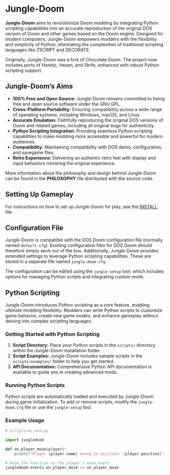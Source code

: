 # Jungle-Doom

**Jungle-Doom** aims to revolutionize Doom modding by integrating Python scripting capabilities into an accurate reproduction of the original DOS version of Doom and other games based on the Doom engine. Designed for modern computers, Jungle-Doom empowers modders with the flexibility and simplicity of Python, eliminating the complexities of traditional scripting languages like ZSCRIPT and DECORATE.

Originally, Jungle-Doom was a fork of Chocolate Doom. The project now includes ports of Heretic, Hexen, and Strife, enhanced with robust Python scripting support.

## Jungle-Doom’s Aims

- **100% Free and Open Source:** Jungle-Doom remains committed to being free and open source software under the GNU GPL.
- **Cross-Platform Portability:** Ensuring compatibility across a wide range of operating systems, including Windows, macOS, and Linux.
- **Accurate Emulation:** Faithfully reproducing the original DOS versions of Doom and related games, including all original bugs for authenticity.
- **Python Scripting Integration:** Providing seamless Python scripting capabilities to make modding more accessible and powerful for modern audiences.
- **Compatibility:** Maintaining compatibility with DOS demo, configuration, and savegame files.
- **Retro Experience:** Delivering an authentic retro feel with display and input behaviors mirroring the original experience.

More information about the philosophy and design behind Jungle-Doom can be found in the **PHILOSOPHY** file distributed with the source code.

## Setting Up Gameplay

For instructions on how to set up Jungle-Doom for play, see the [INSTALL](INSTALL) file.

## Configuration File

Jungle-Doom is compatible with the DOS Doom configuration file (normally named `default.cfg`). Existing configuration files for DOS Doom should therefore simply work out of the box. Additionally, Jungle-Doom provides extended settings to leverage Python scripting capabilities. These are stored in a separate file named `jungle-doom.cfg`.

The configuration can be edited using the `jungle-setup` tool, which includes options for managing Python scripts and integrating custom mods.

## Python Scripting

Jungle-Doom introduces Python scripting as a core feature, enabling ultimate modding flexibility. Modders can write Python scripts to customize game behavior, create new game modes, and enhance gameplay without delving into complex scripting languages.

### Getting Started with Python Scripting

1. **Script Directory:** Place your Python scripts in the `scripts/` directory within the Jungle-Doom installation folder.
2. **Script Examples:** Jungle-Doom includes sample scripts in the `scripts/examples/` folder to help you get started.
3. **API Documentation:** Comprehensive Python API documentation is available to guide you in creating advanced mods.

### Running Python Scripts

Python scripts are automatically loaded and executed by Jungle-Doom during game initialization. To add or remove scripts, modify the `jungle-doom.cfg` file or use the `jungle-setup` tool.

### Example Usage

```python
# scripts/my_mod.py

import jungledoom

def on_player_move(player):
    print(f"Player {player.name} moved to position: {player.position}")

# Hook the function to the player's move event
jungledoom.events.on_player_move += on_player_move

